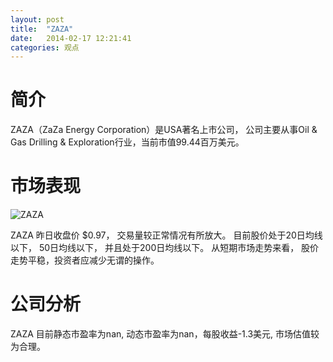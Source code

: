 ```yaml
---
layout: post
title:  "ZAZA"
date:   2014-02-17 12:21:41
categories: 观点
---
```


# 简介
ZAZA（ZaZa Energy Corporation）是USA著名上市公司，
公司主要从事Oil & Gas Drilling & Exploration行业，当前市值99.44百万美元。

# 市场表现

![ZAZA](http://finviz.com/chart.ashx?t=ZAZA&ty=c&ta=1&p=d&s=l)

ZAZA 昨日收盘价 $0.97，
交易量较正常情况有所放大。
目前股价处于20日均线以下，
50日均线以下，
并且处于200日均线以下。
从短期市场走势来看，
股价走势平稳，投资者应减少无谓的操作。

# 公司分析
ZAZA 目前静态市盈率为nan, 动态市盈率为nan，每股收益-1.3美元,
市场估值较为合理。
